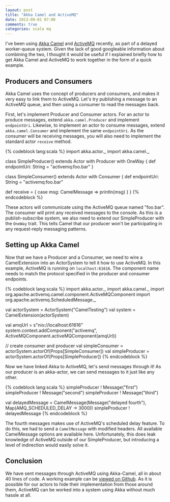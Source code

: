 ```yaml
---
layout: post
title: "Akka Camel and ActiveMQ"
date: 2013-09-01 07:00
comments: true
categories: scala mq
---
```



I've been using [Akka Camel][akka-camel] and [ActiveMQ][active-mq] recently, as part of a delayed worker-queue system. Given the lack of good googleable information about combining the two, I thought it would be useful if I explained briefly how to get Akka Camel and ActiveMQ to work together in the form of a quick example.

## Producers and Consumers
Akka Camel uses the concept of producers and consumers, and makes it very easy to link them to ActiveMQ. Let's try publishing a message to an ActiveMQ queue, and then using a consumer to read the messages back.

First, let's implement Producer and Consumer actors. For an actor to produce messages, extend `akka.camel.Producer` and implement `endpointUri`. Likewise, to implement an actor to consume messages, extend `akka.camel.Consumer` and implement the same `endpointUri`. As the consumer will be receiving messages, you will also need to implement the standard actor `receive` method.

{% codeblock lang:scala %}
import akka.actor._
import akka.camel._
 
class SimpleProducer() extends Actor with Producer with OneWay {
  def endpointUri: String = "activemq:foo.bar"
}

class SimpleConsumer() extends Actor with Consumer {
  def endpointUri: String = "activemq:foo.bar"
 
  def receive = {
    case msg: CamelMessage => println(msg)
  }
}
{% endcodeblock %}

These actors will communicate using the ActiveMQ queue named "foo.bar". The consumer will print any received messages to the console. As this is a publish-subscribe system, we also need to extend our SimpleProducer with the `OneWay` trait. This tells Camel that our producer won't be participating in any request-reply messaging patterns.


## Setting up Akka Camel
Now that we have a Producer and a Consumer, we need to wire a CamelExtension into an ActorSystem to tell it how to use ActiveMQ. In this example, ActiveMQ is running on `localhost:61616`. The component name needs to match the protocol specified in the producer and consumer endpoints.

{% codeblock lang:scala %}
import akka.actor._
import akka.camel._
import org.apache.activemq.camel.component.ActiveMQComponent
import org.apache.activemq.ScheduledMessage._

val actorSystem = ActorSystem("CamelTesting")
val system = CamelExtension(actorSystem)

val amqUrl = s"nio://localhost:61616"
system.context.addComponent("activemq", ActiveMQComponent.activeMQComponent(amqUrl))

// create consumer and producer
val simpleConsumer = actorSystem.actorOf(Props[SimpleConsumer])
val simpleProducer = actorSystem.actorOf(Props[SimpleProducer])
{% endcodeblock %}

Now we have linked Akka to ActiveMQ, let's send messages through it! As our producer is an akka-actor, we can send messages to it just like any other.

{% codeblock lang:scala %}
simpleProducer ! Message("first")
simpleProducer ! Message("second")
simpleProducer ! Message("third")

val delayedMessage = CamelMessage(Message("delayed fourth"), Map(AMQ_SCHEDULED_DELAY -> 3000))
simpleProducer ! delayedMessage
{% endcodeblock %}

The fourth messages makes use of ActiveMQ's scheduled delay feature. To do this, we had to send a `CamelMessage` with modified headers. All available CamelMessage options are available here. Unfortunately, this does leak knowledge of ActiveMQ outside of our SimpleProducer, but introducing a level of indirection would easily solve it.

## Conclusion
We have sent messages through ActiveMQ using Akka-Camel, all in about 40 lines of code. A working example can be [viewed on Github][working-example]. As it is possible for our actors to hide their implementation from those around them, ActiveMQ can be worked into a system using Akka without much hassle at all.

[akka-camel]: http://doc.akka.io/docs/akka/snapshot/scala/camel.html "Akka Camel" 
[active-mq]: http://activemq.apache.org/ "Active MQ"
[working-example]: https://github.com/cjwebb/blog-code/blob/master/akka-camel-and-actimemq/src/main/scala/AkkaCamelAndActiveMQ.scala "Github codez"
